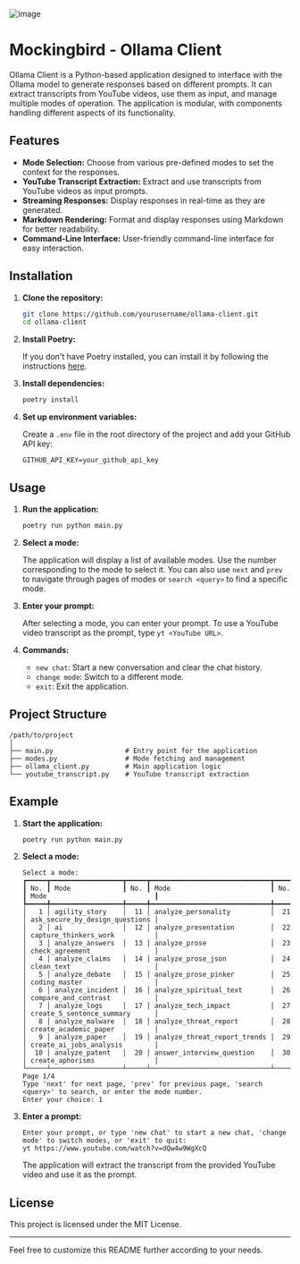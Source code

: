 
![image](https://github.com/atrusso7/mockingbird/assets/57865942/e6bc144f-c40b-4867-943f-88adb7d2f497)

# Mockingbird - Ollama Client

Ollama Client is a Python-based application designed to interface with the Ollama model to generate responses based on different prompts. It can extract transcripts from YouTube videos, use them as input, and manage multiple modes of operation. The application is modular, with components handling different aspects of its functionality.

## Features

- **Mode Selection:** Choose from various pre-defined modes to set the context for the responses.
- **YouTube Transcript Extraction:** Extract and use transcripts from YouTube videos as input prompts.
- **Streaming Responses:** Display responses in real-time as they are generated.
- **Markdown Rendering:** Format and display responses using Markdown for better readability.
- **Command-Line Interface:** User-friendly command-line interface for easy interaction.

## Installation

1. **Clone the repository:**

   ```sh
   git clone https://github.com/yourusername/ollama-client.git
   cd ollama-client
   ```

2. **Install Poetry:**

   If you don't have Poetry installed, you can install it by following the instructions [here](https://python-poetry.org/docs/#installation).

3. **Install dependencies:**

   ```sh
   poetry install
   ```

4. **Set up environment variables:**

   Create a `.env` file in the root directory of the project and add your GitHub API key:

   ```env
   GITHUB_API_KEY=your_github_api_key
   ```

## Usage

1. **Run the application:**

   ```sh
   poetry run python main.py
   ```

2. **Select a mode:**

   The application will display a list of available modes. Use the number corresponding to the mode to select it. You can also use `next` and `prev` to navigate through pages of modes or `search <query>` to find a specific mode.

3. **Enter your prompt:**

   After selecting a mode, you can enter your prompt. To use a YouTube video transcript as the prompt, type `yt <YouTube URL>`.

4. **Commands:**

   - `new chat`: Start a new conversation and clear the chat history.
   - `change mode`: Switch to a different mode.
   - `exit`: Exit the application.

## Project Structure

```plaintext
/path/to/project
│
├── main.py                  # Entry point for the application
├── modes.py                 # Mode fetching and management
├── ollama_client.py         # Main application logic
└── youtube_transcript.py    # YouTube transcript extraction
```

## Example

1. **Start the application:**

   ```sh
   poetry run python main.py
   ```

2. **Select a mode:**

   ```plaintext
   Select a mode:
   ┏━━━━━┳━━━━━━━━━━━━━━━━━━┳━━━━━┳━━━━━━━━━━━━━━━━━━━━━━━━━━━━━━┳━━━━━┳━━━━━━━━━━━━━━━━━━━━━━━━━━━━━━━━┓
   ┃ No. ┃ Mode             ┃ No. ┃ Mode                         ┃ No. ┃ Mode                           ┃
   ┡━━━━━╇━━━━━━━━━━━━━━━━━━╇━━━━━╇━━━━━━━━━━━━━━━━━━━━━━━━━━━━━━╇━━━━━╇━━━━━━━━━━━━━━━━━━━━━━━━━━━━━━━━┩
   │   1 │ agility_story    │  11 │ analyze_personality          │  21 │ ask_secure_by_design_questions │
   │   2 │ ai               │  12 │ analyze_presentation         │  22 │ capture_thinkers_work          │
   │   3 │ analyze_answers  │  13 │ analyze_prose                │  23 │ check_agreement                │
   │   4 │ analyze_claims   │  14 │ analyze_prose_json           │  24 │ clean_text                     │
   │   5 │ analyze_debate   │  15 │ analyze_prose_pinker         │  25 │ coding_master                  │
   │   6 │ analyze_incident │  16 │ analyze_spiritual_text       │  26 │ compare_and_contrast           │
   │   7 │ analyze_logs     │  17 │ analyze_tech_impact          │  27 │ create_5_sentence_summary      │
   │   8 │ analyze_malware  │  18 │ analyze_threat_report        │  28 │ create_academic_paper          │
   │   9 │ analyze_paper    │  19 │ analyze_threat_report_trends │  29 │ create_ai_jobs_analysis        │
   │  10 │ analyze_patent   │  20 │ answer_interview_question    │  30 │ create_aphorisms               │
   └─────┴──────────────────┴─────┴──────────────────────────────┴─────┴────────────────────────────────┘
   Page 1/4
   Type 'next' for next page, 'prev' for previous page, 'search <query>' to search, or enter the mode number.
   Enter your choice: 1
   ```

3. **Enter a prompt:**

   ```plaintext
   Enter your prompt, or type 'new chat' to start a new chat, 'change mode' to switch modes, or 'exit' to quit:
   yt https://www.youtube.com/watch?v=dQw4w9WgXcQ
   ```

   The application will extract the transcript from the provided YouTube video and use it as the prompt.

## License

This project is licensed under the MIT License.

---

Feel free to customize this README further according to your needs.
